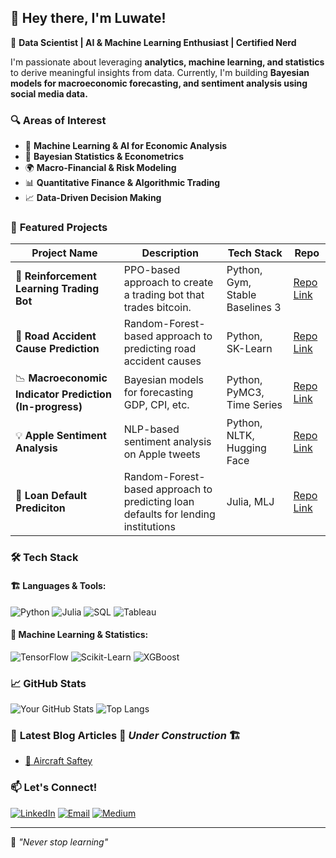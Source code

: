 ## 👋 Hey there, I'm Luwate!

🚀 **Data Scientist | AI & Machine Learning Enthusiast | Certified Nerd**

I'm passionate about leveraging **analytics, machine learning, and statistics** to derive meaningful insights from data. Currently, I'm building **Bayesian models for macroeconomic forecasting, and sentiment analysis using social media data.**

### 🔍 **Areas of Interest**
- 🤖 **Machine Learning & AI for Economic Analysis**
- 🔬 **Bayesian Statistics & Econometrics**
- 🌍 **Macro-Financial & Risk Modeling**
- 📊 **Quantitative Finance & Algorithmic Trading**
- 📈 **Data-Driven Decision Making**

### 📌 **Featured Projects**
| Project Name | Description | Tech Stack | Repo |
|-------------|-------------|------------|------|
| 🏦 **Reinforcement Learning Trading Bot** | PPO-based approach to create a trading bot that trades bitcoin. | Python, Gym, Stable Baselines 3 | [Repo Link](https://github.com/Luwate/rl-trading-bot) |
| 🏦 **Road Accident Cause Prediction** | Random-Forest-based approach to predicting road accident causes | Python, SK-Learn | [Repo Link](https://github.com/Luwate/road-accident-cause-prediction) |
| 📉 **Macroeconomic Indicator Prediction (In-progress)** | Bayesian models for forecasting GDP, CPI, etc. | Python, PyMC3, Time Series | [Repo Link](https://github.com/Luwate/macroeconomics-project) |
| 💡 **Apple Sentiment Analysis** | NLP-based sentiment analysis on Apple tweets | Python, NLTK, Hugging Face | [Repo Link](https://github.com/Luwate/sentiment-analysis-apple) |
| 🏦 **Loan Default Prediciton** | Random-Forest-based approach to predicting loan defaults for lending institutions | Julia, MLJ | [Repo Link](https://github.com/Luwate/credit-scoring-julia) |


### 🛠 **Tech Stack**
#### 🏗 **Languages & Tools:**
![Python](https://img.shields.io/badge/Python-FFD43B?style=flat&logo=python&logoColor=darkblue)
![Julia](https://img.shields.io/badge/Julia-9558B2?style=flat&logo=julia&logoColor=white)
![SQL](https://img.shields.io/badge/SQL-4479A1?style=flat&logo=postgresql&logoColor=white)
![Tableau](https://img.shields.io/badge/Tableau-E97627?style=flat&logo=tableau&logoColor=white)

#### 🧠 **Machine Learning & Statistics:**
![TensorFlow](https://img.shields.io/badge/TensorFlow-FF6F00?style=flat&logo=tensorflow&logoColor=white)
![Scikit-Learn](https://img.shields.io/badge/Scikit--Learn-F7931E?style=flat&logo=scikitlearn&logoColor=white)
![XGBoost](https://img.shields.io/badge/XGBoost-EC0000?style=flat&logo=xgboost&logoColor=white)

### 📈 **GitHub Stats**
![Your GitHub Stats](https://github-readme-stats.vercel.app/api?username=luwate&show_icons=true&theme=radical)
![Top Langs](https://github-readme-stats.vercel.app/api/top-langs/?username=luwate&layout=compact&theme=radical)

### 📝 **Latest Blog Articles** 🚧 *Under Construction* 🏗️
- [📖 Aircraft Saftey](#)

### 📫 **Let's Connect!**
[![LinkedIn](https://img.shields.io/badge/LinkedIn-0A66C2?style=flat&logo=linkedin&logoColor=white)](https://linkedin.com/in/luwate)
[![Email](https://img.shields.io/badge/Email-D14836?style=flat&logo=gmail&logoColor=white)](mailto:inda.luwate@gmail.com)
[![Medium](https://img.shields.io/badge/Medium-12100E?style=flat&logo=medium&logoColor=white)](https://medium.com/@luwate)

---
📌 *"Never stop learning"* 
